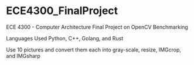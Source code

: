 # ECE4300_FinalProject
ECE 4300 - Computer Architecture Final Project on OpenCV Benchmarking

Languages Used Python, C++, Golang, and Rust

Use 10 pictures and convert them each into gray-scale, resize, IMGcrop, and IMGsharp
